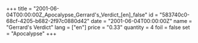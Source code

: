 +++
title = "2001-06-04T00:00:00Z_Apocalypse_Gerrard's_Verdict_[en]_false"
id = "583740c0-68cf-4205-b682-2f97c0880d42"
date = "2001-06-04T00:00:00Z"
name = "Gerrard's Verdict"
lang = ["en"]
price = "0.33"
quantity = 4
foil = false
set = "Apocalypse"
+++

